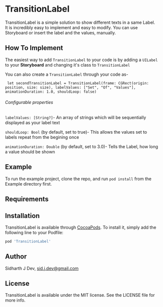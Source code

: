 # TransitionLabel

TransitionLabel is a simple solution to show different texts in a same Label. It is incredibly easy to implement and easy to modify. You can use Storyboard or insert the label and the values, manually.

## How To Implement

The easiest way to add `TransitionLabel` to your code is by adding a `UILabel` to your **Storyboard** and changing it's class to `TransitionLabel`

You can also create a `TransitionLabel` through your code as-

`
let secondTransitionLabel = TransitionLabel(frame: CGRect(origin: position, size: size), labelValues: ["Set", "Of", "Values"], animationDuration: 1.0, shouldLoop: false)`

###### Configurable properties
`labelValues: [String?]`- An array of strings which will be sequentially displayed as your label text

`shouldLoop: Bool`  (by default, set to true)- This allows the values set to labels repeat from the begining once 

`animationDuration: Double` (by default, set to 3.0)- Tells the Label, how long a value should be shown




## Example

To run the example project, clone the repo, and run `pod install` from the Example directory first.

## Requirements

## Installation

TransitionLabel is available through [CocoaPods](https://cocoapods.org). To install
it, simply add the following line to your Podfile:

```ruby
pod 'TransitionLabel'
```

## Author

Sidharth J Dev, sid.j.dev@gmail.com

## License

TransitionLabel is available under the MIT license. See the LICENSE file for more info.
